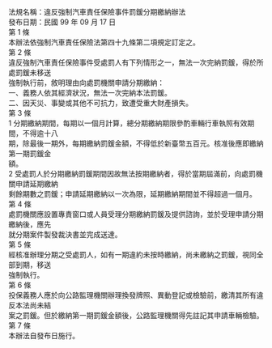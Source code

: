 法規名稱：違反強制汽車責任保險事件罰鍰分期繳納辦法  
發布日期：民國 99 年 09 月 17 日  
第 1 條  
本辦法依強制汽車責任保險法第四十九條第二項規定訂定之。  
第 2 條  
違反強制汽車責任保險事件受處罰人有下列情形之一，無法一次完納罰鍰，得於所處罰鍰未移送  
強制執行前，敘明理由向處罰機關申請分期繳納：  
一、義務人依其經濟狀況，無法一次完納本法罰鍰。  
二、因天災、事變或其他不可抗力，致遭受重大財產損失。  
第 3 條  
1 分期繳納期間，每期以一個月計算，總分期繳納期限參酌車輛行車執照有效期間，不得逾十八  
期，除最後一期外，每期繳納罰鍰金額，不得低於新臺幣五百元。核准後應即繳納第一期罰鍰金  
額。  
2 受處罰人於分期繳納罰鍰期間因故無法按期繳納者，得於當期屆滿前，向處罰機關申請延期繳納  
剩餘期數之罰鍰；申請延期繳納以一次為限，延期繳納期間並不得超過一個月。  
第 4 條  
處罰機關應設置專責窗口或人員受理分期繳納罰鍰及提供諮詢，並於受理申請分期繳納後，應先  
就分期案件製發裁決書並完成送達。  
第 5 條  
經核准辦理分期之受處罰人，如有一期違約未按時繳納，尚未繳納之罰鍰，視同全部到期，移送  
強制執行。  
第 6 條  
投保義務人應於向公路監理機關辦理換發牌照、異動登記或檢驗前，繳清其所有違反本法尚未結  
案之罰鍰。但於繳納第一期罰鍰金額後，公路監理機關得先註記其申請車輛檢驗。  
第 7 條  
本辦法自發布日施行。  


